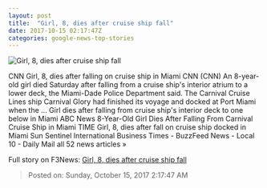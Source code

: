 ```yaml
---
layout: post
title:  "Girl, 8, dies after cruise ship fall"
date: 2017-10-15 02:17:47Z
categories: google-news-top-stories
---
```


![Girl, 8, dies after cruise ship fall](http://cdn.cnn.com/cnnnext/dam/assets/171014203905-carnival-glory-cruise-ship-restricted-super-tease.jpg)

CNN Girl, 8, dies after falling on cruise ship in Miami CNN (CNN) An 8-year-old girl died Saturday after falling from a cruise ship's interior atrium to a lower deck, the Miami-Dade Police Department said. The Carnival Cruise Lines ship Carnival Glory had finished its voyage and docked at Port Miami when the ... Girl dies after falling from cruise ship's interior deck to one below in Miami ABC News 8-Year-Old Girl Dies After Falling From Carnival Cruise Ship in Miami TIME Girl, 8, dies after fall on cruise ship docked in Miami Sun Sentinel International Business Times - BuzzFeed News - Local 10 - Daily Mail all 52 news articles »


Full story on F3News: [Girl, 8, dies after cruise ship fall](http://www.f3nws.com/n/ZNZqQG)

> Posted on: Sunday, October 15, 2017 2:17:47 AM
